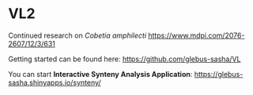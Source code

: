 # VL2

Continued research on _Cobetia amphilecti_ 
https://www.mdpi.com/2076-2607/12/3/631

Getting started can be found here:
https://github.com/glebus-sasha/VL

You can start __Interactive Synteny Analysis Application__:
https://glebus-sasha.shinyapps.io/synteny/

